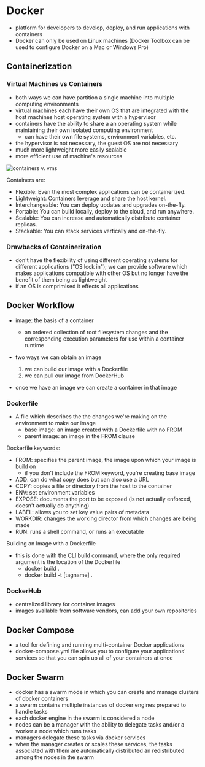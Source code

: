 # Docker 
- platform for developers to develop, deploy, and run applications with containers
- Docker can only be used on Linux machines (Docker Toolbox can be used to configure Docker on a Mac or Windows Pro)

## Containerization
### Virtual Machines vs Containers
- both ways we can have partition a single machine into multiple computing environments
- virtual machines each have their own OS that are integrated with the host machines host operating system with a hypervisor
- containers have the ability to share a an operating system while maintaining their own isolated computing environment
    - can have their own file systems, environment variables, etc. 
- the hypervisor is not necessary, the guest OS are not necessary
- much more lightweight more easily scalable
- more efficient use of machine's resources


<img src="https://www.brightcomputing.com/hs-fs/hubfs/Blog_Images/containers-vm.jpg?width=960&height=470&name=containers-vm.jpg" alt="containers v. vms">

Containers are:
- Flexible: Even the most complex applications can be containerized.
- Lightweight: Containers leverage and share the host kernel.
- Interchangeable: You can deploy updates and upgrades on-the-fly.
- Portable: You can build locally, deploy to the cloud, and run anywhere.
- Scalable: You can increase and automatically distribute container replicas.
- Stackable: You can stack services vertically and on-the-fly.

### Drawbacks of Containerization
- don't have the flexibility of using different operating systems for different applications ("OS lock in"); we can provide software which makes applications compatible with other OS but no longer have the benefit of them being as lightweight 
- if an OS is comprimised it effects all applications

## Docker Workflow
- image: the basis of a container 
    - an ordered collection of root filesystem changes and the corresponding execution parameters for use within a container runtime

- two ways we can obtain an image
    1. we can build our image with a Dockerfile
    2. we can pull our image from DockerHub
- once we have an image we can create a container in that image

### Dockerfile
- A file which describes the the changes we're making on the environment to make our image
    - base image: an image created with a Dockerfile with no FROM 
    - parent image: an image in the FROM clause

Dockerfile keywords:
- FROM: specifies the parent image, the image upon which your image is build on
    - if you don't include the FROM keyword, you're creating base image
- ADD: can do what copy does but can also use a URL 
- COPY: copies a file or directory from the host to the container
- ENV: set environment variables 
- EXPOSE: documents the port to be exposed (is not actually enforced, doesn't actually do anything)
- LABEL: allows you to set key value pairs of metadata
- WORKDIR: changes the working director from which changes are being made
- RUN: runs a shell command, or runs an executable

Building an Image with a Dockerfile 
- this is done with the CLI build command, where the only required argument is the location of the Dockerfile
    - docker build .
    - docker build -t [tagname] .

### DockerHub
- centralized library for container images
- images available from software vendors, can add your own repositories

## Docker Compose 
- a tool for defining and running multi-container Docker applications
- docker-compose.yml file allows you to configure your applications' services so that you can spin up all of your containers at once

## Docker Swarm
- docker has a swarm mode in which you can create and manage clusters of docker containers
- a swarm contains multiple instances of docker engines prepared to handle tasks
- each docker engine in the swarm is considered a node
- nodes can be a manager with the ability to delegate tasks and/or a worker a node which runs tasks
- managers delegate these tasks via docker services
- when the manager creates or scales these services, the tasks associated with them are automatically distributed an redistributed among the nodes in the swarm